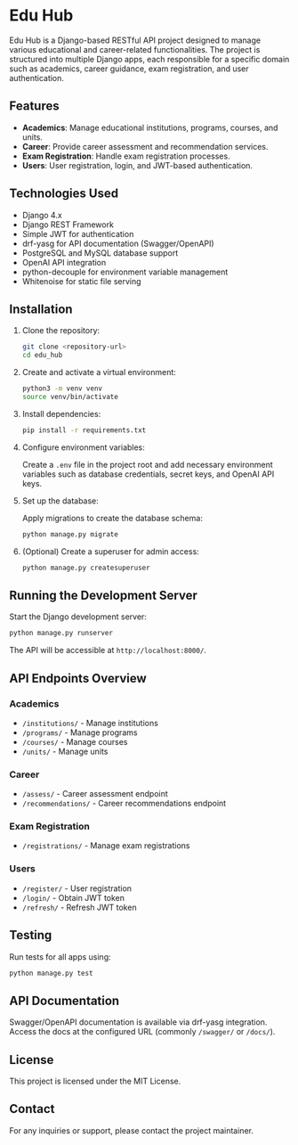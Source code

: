 # Edu Hub

Edu Hub is a Django-based RESTful API project designed to manage various educational and career-related functionalities. The project is structured into multiple Django apps, each responsible for a specific domain such as academics, career guidance, exam registration, and user authentication.

## Features

- **Academics**: Manage educational institutions, programs, courses, and units.
- **Career**: Provide career assessment and recommendation services.
- **Exam Registration**: Handle exam registration processes.
- **Users**: User registration, login, and JWT-based authentication.

## Technologies Used

- Django 4.x
- Django REST Framework
- Simple JWT for authentication
- drf-yasg for API documentation (Swagger/OpenAPI)
- PostgreSQL and MySQL database support
- OpenAI API integration
- python-decouple for environment variable management
- Whitenoise for static file serving

## Installation

1. Clone the repository:

   ```bash
   git clone <repository-url>
   cd edu_hub
   ```

2. Create and activate a virtual environment:

   ```bash
   python3 -m venv venv
   source venv/bin/activate
   ```

3. Install dependencies:

   ```bash
   pip install -r requirements.txt
   ```

4. Configure environment variables:

   Create a `.env` file in the project root and add necessary environment variables such as database credentials, secret keys, and OpenAI API keys.

5. Set up the database:

   Apply migrations to create the database schema:

   ```bash
   python manage.py migrate
   ```

6. (Optional) Create a superuser for admin access:

   ```bash
   python manage.py createsuperuser
   ```

## Running the Development Server

Start the Django development server:

```bash
python manage.py runserver
```

The API will be accessible at `http://localhost:8000/`.

## API Endpoints Overview

### Academics

- `/institutions/` - Manage institutions
- `/programs/` - Manage programs
- `/courses/` - Manage courses
- `/units/` - Manage units

### Career

- `/assess/` - Career assessment endpoint
- `/recommendations/` - Career recommendations endpoint

### Exam Registration

- `/registrations/` - Manage exam registrations

### Users

- `/register/` - User registration
- `/login/` - Obtain JWT token
- `/refresh/` - Refresh JWT token

## Testing

Run tests for all apps using:

```bash
python manage.py test
```

## API Documentation

Swagger/OpenAPI documentation is available via drf-yasg integration. Access the docs at the configured URL (commonly `/swagger/` or `/docs/`).

## License

This project is licensed under the MIT License.

## Contact

For any inquiries or support, please contact the project maintainer.
